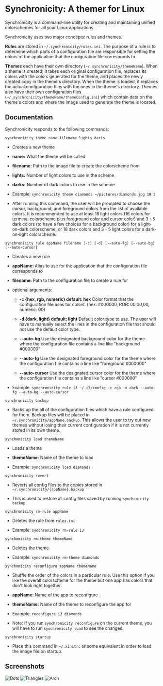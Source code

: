 # Synchronicity: A themer for Linux

Synchronicity is a command-line utility for creating and maintaining unified colorschemes for all your Linux applications.

Synchronicity uses two major concepts: rules and themes.

**Rules** are stored in `~/.synchronicity/rules.ini`. The purpose of a rule is to determine which parts of a configuration file are responsible for setting the colors of the application that the coniguration file corresponds to.

**Themes** each have their own directory (`~/.synchronicity/themeName`). When a theme is created, it takes each original configuration file, replaces its colors with the colors generated for the theme, and places the newly created copy in the theme's directory. When the theme is loaded, it replaces the actual configuration files with the ones in the theme's directory. Themes also have their own configuration files (`~/.synchronicity/themeName/themeConfig.ini`) which contain data on the theme's colors and where the image used to generate the theme is located.

## Documentation
Synchronicity responds to the following commands:

`synchronicity theme name filename lights darks`

* Creates a new theme

* **name:** What the theme will be called

* **filename:** Path to the image file to create the colorscheme from

* **lights:** Number of light colors to use in the scheme

* **darks:** Number of dark colors to use in the scheme

* Example: `synchronicity theme diamonds ~/pictures/diamonds.jpg 18 5`

* After running this command, the user will be prompted to choose the cursor, background, and foreground colors from the list of available colors. It is recommended to use at least 18 light colors (16 colors for terminal colorscheme plus foreground color and cursor color) and 3 - 5 dark colors (to have a few choices for a background color) for a light-on-dark colorscheme, or 18 dark colors and 3 - 5 light colors for a dark-on-light colorscheme.

`synchronicity rule appName filename [-c] [-d] [--auto-fg] [--auto-bg] [--auto-cursor]`

* Creates a new rule

* **appName:** Alias to use for the application that the configuration file corresponds to

* **filename:** Path to the configuration file to create a rule for

* optional arguments:

    * **-c {hex, rgb, numeric} default: hex** Color format that the configuration file uses for colors. (hex: #000000, RGB: 00,00,00, numeric: 00)

    * **-d {dark, light} default: light** Default color type to use. The user will have to manually select the lines in the configuration file that should not use the default color type.

    * **--auto-bg** Use the designated background color for the theme where the configuration file contains a line like "background #000000"

    * **--auto-fg** Use the designated foreground color for the theme where the configuration file contains a line like "foreground #000000"

    * **--auto-cursor** Use the designated cursor color for the theme where the configuration file contains a line like "cursor #000000"

* Example: `synchronicity rule i3 ~/.i3/config -c rgb -d dark --auto-fg --auto-bg --auto-cursor`

`synchronicity backup`

* Backs up the all of the configuration files which have a rule configured for them. Backup files will be placed in `~/.synchronicity/appName.backup`. This allows the user to try out new themes without losing their current configuration if it is not currently stored in its own theme.

`synchonicity load themeName`

* Loads a theme

* **themeName:** Name of the theme to load

* Example: `synchronicity load diamonds`

`synchronicity revert`

* Reverts all config files to the copies stored in `~/.synchronicity/{appName}.backup`

* This is used to restore all config files saved by running `synchonicity backup`

`synchronicity rm-rule appName`

* Deletes the rule from `rules.ini`

* Example: `synchronicity rm-rule i3`

`synchonicity rm-theme themeName`

* Deletes the theme

* Example: `synchronicity rm-theme diamonds`

`synchonicity reconfigure appName themeName`

* Shuffle the order of the colors in a particular rule. Use this option if you like the overall colorscheme for the theme but one app has colors that don't look right together.

* **appName:** Name of the app to reconfigure

* **themeName:** Name of the theme to reconfigure the app for

* Example: `reconfigure i3 diamonds`

* Note: If you run `synchronicity reconfigure` on the current theme, you will have to run `synchronicity load` to see the changes.

`synchronicity startup`

* Place this command in `~/.xinitrc` or some equivalent in order to load the image file on startup.

## Screenshots

![Dots](http://i.imgur.com/OyIpFHc.png)
![Triangles](http://i.imgur.com/KtO5onC.png)
![Arch](http://i.imgur.com/xHpnxf2.png)
